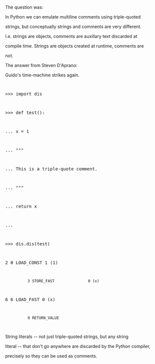 <html><body><p>The question was:



In Python we can emulate multiline comments using triple-quoted

strings, but conceptually strings and comments are very different.

I.e. strings are objects, comments are auxillary text discarded at

compile time. Strings are objects created at runtime, comments are

not.



The answer from Steven D'Aprano:



Guido's time-machine strikes again.



</p><pre>



&gt;&gt;&gt; import dis

&gt;&gt;&gt; def test():

...     x = 1

...     """

...     This is a triple-quote comment.

...     """

...     return x

...

&gt;&gt;&gt; dis.dis(test)

  2           0 LOAD_CONST               1 (1)

              3 STORE_FAST               0 (x)



  6           6 LOAD_FAST                0 (x)

              9 RETURN_VALUE



</pre>



String literals -- not just triple-quoted strings, but any string 

literal -- that don't go anywhere are discarded by the Python compiler, 

precisely so they can be used as comments.</body></html>